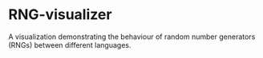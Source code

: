 # RNG-visualizer
A visualization demonstrating the behaviour of random number generators (RNGs) between different languages.
